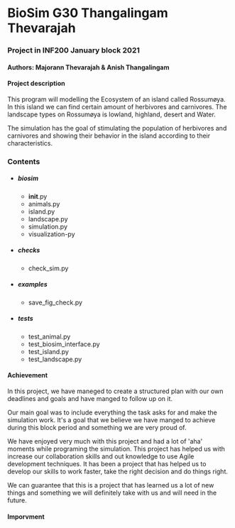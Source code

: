 # BioSim G30 Thangalingam Thevarajah

### Project in INF200 January block 2021

#### Authors: Majorann Thevarajah & Anish Thangalingam

#### Project description
This program will modelling the Ecosystem of an island called Rossumøya.
In this island we can find certain amount of herbivores and carnivores.
The landscape types on Rossumøya is lowland, highland, desert and Water.

The simulation has the goal of stimulating the population of herbivores 
and carnivores and showing their behavior in the island according to their characteristics.

### Contents
* ##### biosim
    * __init__.py
    * animals.py
    * island.py
    * landscape.py
    * simulation.py
    * visualization-py
    
* ##### checks
    * check_sim.py
* ##### examples
    * save_fig_check.py
* ##### tests
    * test_animal.py
    * test_biosim_interface.py
    * test_island.py
    * test_landscape.py
    
    
#### Achievement
In this project, we have maneged to create a structured plan with our own deadlines and goals and
have manged to follow up on it. 

Our main goal was to include everything the task asks for and make the simulation work. It's a goal 
that we believe we have manged to achieve during this block period and something we are very proud of.

We have enjoyed very much with this project and had a lot of 'aha' moments while programing the simulation.
This project has helped us with increase our collaboration skills and out knowledge to use Agile development techniques.
It has been a project that has helped us to develop our skills to work faster, take the right decision and
do things right. 

We can guarantee that this is a project that has learned us a lot of new things and something we will definitely take 
with us and will need in the future. 

#### Imporvment
